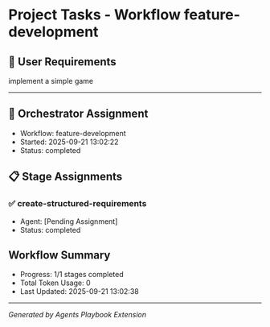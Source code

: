 # Project Tasks - Workflow feature-development

## 📝 User Requirements

implement a simple game

---

## 🤖 Orchestrator Assignment
- Workflow: feature-development
- Started: 2025-09-21 13:02:22
- Status: completed

## 📋 Stage Assignments

### ✅ create-structured-requirements
- Agent: [Pending Assignment]
- Status: completed

## Workflow Summary

- Progress: 1/1 stages completed
- Total Token Usage: 0
- Last Updated: 2025-09-21 13:02:38

---
*Generated by Agents Playbook Extension*
